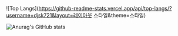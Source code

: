 ![Top Langs](https://github-readme-stats.vercel.app/api/top-langs/?username=djsk721&layout=레이아웃 스타일&theme=스타일)


![Anurag's GitHub stats](https://github-readme-stats.vercel.app/api?username=djsk721&show_icons=true&theme=스타일)

<!---Cancel changes
djsk721/djsk721 is a ✨ special ✨ repository because its `README.md` (this file) appears on your GitHub profile.
You can click the Preview link to take a look at your changes.
--->
